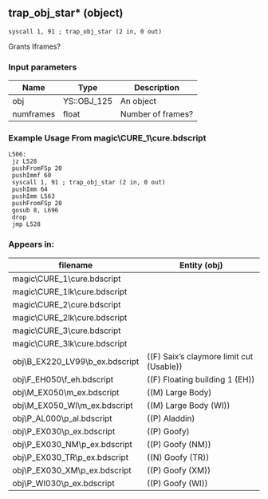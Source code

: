 ## trap_obj_star* (object)

`syscall 1, 91 ; trap_obj_star (2 in, 0 out)`

Grants Iframes?

### Input parameters
| Name | Type | Description
|------|------|------------
| obj   | YS::OBJ_125   | An object
| numframes   | float   | Number of frames?


### Example Usage From magic\CURE_1\cure.bdscript
```plaintext
L506:
 jz L528
 pushFromFSp 20
 pushImmf 60
 syscall 1, 91 ; trap_obj_star (2 in, 0 out)
 pushImm 64
 pushImm L563
 pushFromFSp 20
 gosub 8, L696
 drop 
 jmp L528
```


### Appears in:
| filename | Entity (obj)
|----------|-------------
| magic\CURE_1\cure.bdscript       |           
| magic\CURE_1lk\cure.bdscript       |           
| magic\CURE_2\cure.bdscript       |           
| magic\CURE_2lk\cure.bdscript       |           
| magic\CURE_3\cure.bdscript       |           
| magic\CURE_3lk\cure.bdscript       |           
| obj\B_EX220_LV99\b_ex.bdscript       | ((F) Saix’s claymore limit cut (Usable))          
| obj\F_EH050\f_eh.bdscript       | ((F) Floating building 1 (EH))          
| obj\M_EX050\m_ex.bdscript       | ((M) Large Body)          
| obj\M_EX050_WI\m_ex.bdscript       | ((M) Large Body (WI))          
| obj\P_AL000\p_al.bdscript       | ((P) Aladdin)          
| obj\P_EX030\p_ex.bdscript       | ((P) Goofy)          
| obj\P_EX030_NM\p_ex.bdscript       | ((P) Goofy (NM))          
| obj\P_EX030_TR\p_ex.bdscript       | ((N) Goofy (TR))          
| obj\P_EX030_XM\p_ex.bdscript       | ((P) Goofy (XM))          
| obj\P_WI030\p_ex.bdscript       | ((P) Goofy (WI))          



